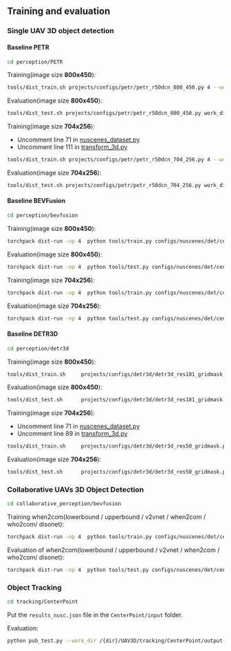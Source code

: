 ## Training and evaluation
### Single UAV 3D object detection
#### Baseline PETR
```bash
cd perception/PETR
```
Training(image size  <b>800x450</b>):
```bash
tools/dist_train.sh projects/configs/petr/petr_r50dcn_800_450.py 4 --work-dir work_dirs/petr_r50dcn/
```
Evaluation(image size  <b>800x450</b>):
```bash
tools/dist_test.sh projects/configs/petr/petr_r50dcn_800_450.py work_dirs/petr_r50dcn/latest.pth 4 --eval bbox
```

Training(image size <b>704x256</b>):

* Uncomment line 71 in [nuscenes_dataset.py](https://github.com/huiyegit/UAV3D/blob/main/perception/PETR/projects/mmdet3d_plugin/datasets/nuscenes_dataset.py)
* Uncomment line 111 in [transform_3d.py](https://github.com/huiyegit/UAV3D/blob/main/perception/PETR/projects/mmdet3d_plugin/datasets/pipelines/transform_3d.py)

```bash
tools/dist_train.sh projects/configs/petr/petr_r50dcn_704_256.py 4 --work-dir work_dirs/petr_r50dcn/
```

Evaluation(image size <b>704x256</b>):
```bash
tools/dist_test.sh projects/configs/petr/petr_r50dcn_704_256.py work_dirs/petr_r50dcn/latest.pth 4 --eval bbox
```
#### Baseline BEVFusion
```bash
cd perception/bevfusion
```
Training(image size  <b>800x450</b>):
```bash
torchpack dist-run -np 4  python tools/train.py configs/nuscenes/det/centerhead/lssfpn/camera/450x800/resnet/default.yaml    --run-dir runs/resnet101
```
Evaluation(image size  <b>800x450</b>):
```bash
torchpack dist-run -np 4  python tools/test.py configs/nuscenes/det/centerhead/lssfpn/camera/450x800/resnet/default.yaml   runs/resnet101/epoch_24.pth   --eval bbox
```


Training(image size <b>704x256</b>):
```bash
torchpack dist-run -np 4  python tools/train.py configs/nuscenes/det/centerhead/lssfpn/camera/256x704/resnet/default.yaml    --run-dir runs/resnet50
```
Evaluation(image size <b>704x256</b>):
```bash
torchpack dist-run -np 4  python tools/test.py configs/nuscenes/det/centerhead/lssfpn/camera/256x704/resnet/default.yaml   runs/resnet50/epoch_24.pth   --eval bbox
```
#### Baseline DETR3D
```bash
cd perception/detr3d
```
Training(image size  <b>800x450</b>):
```bash
tools/dist_train.sh     projects/configs/detr3d/detr3d_res101_gridmask.py   4  --work-dir      work_dirs/detr3d_res101_gridmask/
```
Evaluation(image size  <b>800x450</b>):
```bash
tools/dist_test.sh      projects/configs/detr3d/detr3d_res101_gridmask.py     work_dirs/detr3d_res101_gridmask/epoch_24.pth  4  --eval bbox
```
Training(image size <b>704x256</b>):

* Uncomment line 71 in [nuscenes_dataset.py](https://github.com/huiyegit/UAV3D/blob/main/perception/PETR/projects/mmdet3d_plugin/datasets/nuscenes_dataset.py)
* Uncomment line 89 in [transform_3d.py](https://github.com/huiyegit/UAV3D/blob/main/perception/detr3d/projects/mmdet3d_plugin/datasets/pipelines/transform_3d.py)

```bash
tools/dist_train.sh     projects/configs/detr3d/detr3d_res50_gridmask.py   4  --work-dir      work_dirs/detr3d_res50_gridmask/
```
Evaluation(image size <b>704x256</b>):
```bash
tools/dist_test.sh      projects/configs/detr3d/detr3d_res50_gridmask.py     work_dirs/detr3d_res50_gridmask/epoch_24.pth  4  --eval bbox
```


### Collaborative UAVs 3D Object Detection
```bash
cd collaborative_perception/bevfusion
```
Training when2com(lowerbound / upperbound / v2vnet / when2com / who2com/ disonet):
```bash
torchpack dist-run -np 4  python tools/train.py configs/nuscenes/det/centerhead/lssfpn/camera/256x704/swint/when2com/default.yaml --model.encoders.camera.backbone.init_cfg.checkpoint pretrained/swint-nuimages-pretrained.pth    --run-dir runs/when2com
```
Evaluation of when2com(lowerbound / upperbound / v2vnet / when2com / who2com/ disonet):
```bash
torchpack dist-run -np 4  python tools/test.py configs/nuscenes/det/centerhead/lssfpn/camera/256x704/swint/when2com/default.yaml    runs/when2com/epoch_24.pth   --eval bbox
```
### Object Tracking

```bash
cd tracking/CenterPoint
```
Put the `results_nusc.json` file in the  `CenterPoint/input` folder.

Evaluation:
```bash
python pub_test.py --work_dir /{dir}/UAV3D/tracking/CenterPoint/output  --checkpoint    /{dir}/UAV3D/tracking/CenterPoint/input/results_nusc.json 
```

